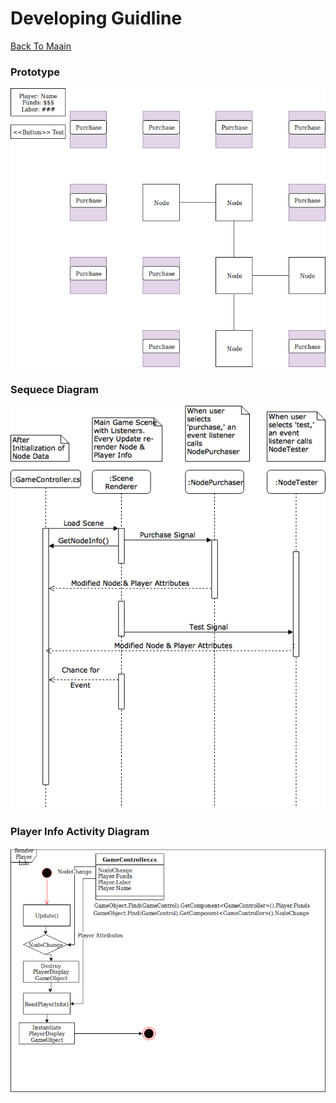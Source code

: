 # Developing Guidline
[Back To Maain](/README.md)

### Prototype
![alt text](Images/Prototype.png)
</br>

### Sequece Diagram
![alt text](Images/Sequence_Diagram.png)
</br>

### Player Info Activity Diagram
![alt text](Images/Player_Info_Activity_Diagram.png)